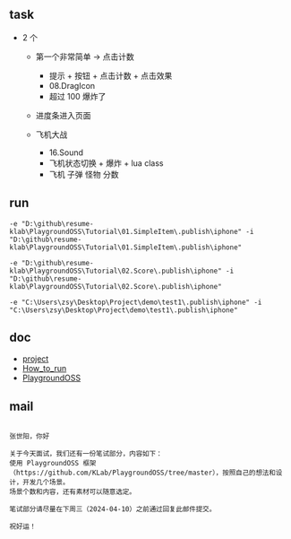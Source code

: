 ## task

- 2 个

  - 第一个非常简单 -> 点击计数

    - 提示 + 按钮 + 点击计数 + 点击效果
    - 08.DragIcon
    - 超过 100 爆炸了

  - 进度条进入页面
  - 飞机大战
    - 16.Sound
    - 飞机状态切换 + 爆炸 + lua class
    - 飞机 子弹 怪物 分数

## run

```
-e "D:\github\resume-klab\PlaygroundOSS\Tutorial\01.SimpleItem\.publish\iphone" -i "D:\github\resume-klab\PlaygroundOSS\Tutorial\01.SimpleItem\.publish\iphone"

-e "D:\github\resume-klab\PlaygroundOSS\Tutorial\02.Score\.publish\iphone" -i "D:\github\resume-klab\PlaygroundOSS\Tutorial\02.Score\.publish\iphone"

-e "C:\Users\zsy\Desktop\Project\demo\test1\.publish\iphone" -i "C:\Users\zsy\Desktop\Project\demo\test1\.publish\iphone"
```

## doc

- [project](./PlaygroundOSS/Doc/Project.md)
- [How_to_run](./PlaygroundOSS/Doc/How_to_run.md)
- [PlaygroundOSS](https://github.com/KLab/PlaygroundOSS)

## mail

```

张世阳，你好

关于今天面试，我们还有一份笔试部分，内容如下：
使用 PlaygroundOSS 框架（https://github.com/KLab/PlaygroundOSS/tree/master），按照自己的想法和设计，开发几个场景。
场景个数和内容，还有素材可以随意选定。

笔试部分请尽量在下周三（2024-04-10）之前通过回复此邮件提交。

祝好运！

```

```

```
